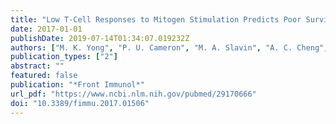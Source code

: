 ```yaml
---
title: "Low T-Cell Responses to Mitogen Stimulation Predicts Poor Survival in Recipients of Allogeneic Hematopoietic Stem Cell Transplantation"
date: 2017-01-01
publishDate: 2019-07-14T01:34:07.019232Z
authors: ["M. K. Yong", "P. U. Cameron", "M. A. Slavin", "A. C. Cheng", "C. O. Morrissey", "K. Bergin", "A. Spencer", "D. Ritchie", "S. R. Lewin"]
publication_types: ["2"]
abstract: ""
featured: false
publication: "*Front Immunol*"
url_pdf: "https://www.ncbi.nlm.nih.gov/pubmed/29170666"
doi: "10.3389/fimmu.2017.01506"
---
```


